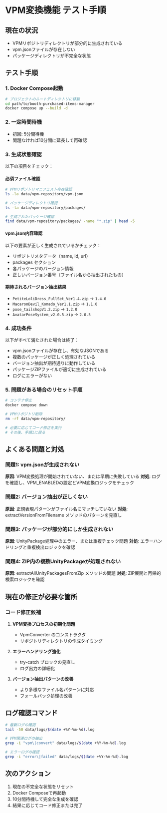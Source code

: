 # VPM変換機能 テスト手順

## 現在の状況
- VPMリポジトリディレクトリが部分的に生成されている
- vpm.jsonファイルが存在しない
- パッケージディレクトリが不完全な状態

## テスト手順

### 1. Docker Compose起動
```bash
# プロジェクトのルートディレクトリに移動
cd path/to/booth-purchased-items-manager
docker compose up --build -d
```

### 2. 一定時間待機
- 初回: 5分間待機
- 問題なければ10分間に延長して再確認

### 3. 生成状態確認
以下の項目をチェック：

#### 必須ファイル確認
```bash
# VPMリポジトリマニフェスト存在確認
ls -la data/vpm-repository/vpm.json

# パッケージディレクトリ確認
ls -la data/vpm-repository/packages/

# 生成されたパッケージ確認
find data/vpm-repository/packages/ -name "*.zip" | head -5
```

#### vpm.json内容確認
以下の要素が正しく生成されているかチェック：
- リポジトリメタデータ（name, id, url）
- packages セクション
- 各パッケージのバージョン情報
- 正しいバージョン番号（ファイル名から抽出されたもの）

#### 期待されるバージョン抽出結果
- `PetiteLoliDress_FullSet_Ver1.4.zip` → `1.4.0`
- `MacaronDevil_Komado_Ver1.1.zip` → `1.1.0`
- `pose_tailshopV1.2.zip` → `1.2.0`
- `AvatarPoseSystem_v2.0.5.zip` → `2.0.5`

### 4. 成功条件
以下がすべて満たされた場合は終了：
- vpm.jsonファイルが存在し、有効なJSONである
- 複数のパッケージが正しく処理されている
- バージョン抽出が期待通りに動作している
- パッケージZIPファイルが適切に生成されている
- ログにエラーがない

### 5. 問題がある場合のリセット手順
```bash
# コンテナ停止
docker compose down

# VPMリポジトリ削除
rm -rf data/vpm-repository/

# 必要に応じてコード修正を実行
# その後、手順1に戻る
```

## よくある問題と対処

### 問題1: vpm.jsonが生成されない
**原因**: VPM変換処理が開始されていない、または早期に失敗している
**対処**: ログを確認し、VPM_ENABLEDの設定とVPM変換ロジックをチェック

### 問題2: バージョン抽出が正しくない
**原因**: 正規表現パターンがファイル名にマッチしていない
**対処**: extractVersionFromFilename メソッドのパターンを見直し

### 問題3: パッケージが部分的にしか生成されない
**原因**: UnityPackage処理中のエラー、または重複チェック問題
**対処**: エラーハンドリングと重複検出ロジックを確認

### 問題4: ZIP内の複数UnityPackageが処理されない
**原因**: extractAllUnityPackagesFromZip メソッドの問題
**対処**: ZIP展開と再帰的検索ロジックを確認

## 現在の修正が必要な箇所

### コード修正候補
1. **VPM変換プロセスの初期化問題**
   - VpmConverter のコンストラクタ
   - リポジトリディレクトリの作成タイミング

2. **エラーハンドリング強化**
   - try-catch ブロックの見直し
   - ログ出力の詳細化

3. **バージョン抽出パターンの改善**
   - より多様なファイル名パターンに対応
   - フォールバック処理の改善

## ログ確認コマンド
```bash
# 最新ログの確認
tail -50 data/logs/$(date +%Y-%m-%d).log

# VPM関連ログの抽出
grep -i "vpm\|convert" data/logs/$(date +%Y-%m-%d).log

# エラーログの確認
grep -i "error\|failed" data/logs/$(date +%Y-%m-%d).log
```

## 次のアクション
1. 現在の不完全な状態をリセット
2. Docker Composeで再起動
3. 10分間待機して完全な生成を確認
4. 結果に応じてコード修正または完了